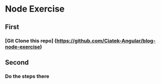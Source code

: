 # Node Exercise

First
-------
### [Git Clone this repo] (https://github.com/Ciatek-Angular/blog-node-exercise)

Second
-------
### Do the steps there
